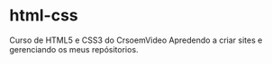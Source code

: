 # html-css
 Curso de HTML5 e CSS3 do CrsoemVideo
 Apredendo a criar sites e gerenciando os meus repósitorios.
